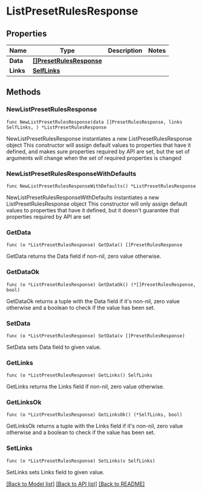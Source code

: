 # ListPresetRulesResponse

## Properties

Name | Type | Description | Notes
------------ | ------------- | ------------- | -------------
**Data** | [**[]PresetRulesResponse**](PresetRulesResponse.md) |  | 
**Links** | [**SelfLinks**](SelfLinks.md) |  | 

## Methods

### NewListPresetRulesResponse

`func NewListPresetRulesResponse(data []PresetRulesResponse, links SelfLinks, ) *ListPresetRulesResponse`

NewListPresetRulesResponse instantiates a new ListPresetRulesResponse object
This constructor will assign default values to properties that have it defined,
and makes sure properties required by API are set, but the set of arguments
will change when the set of required properties is changed

### NewListPresetRulesResponseWithDefaults

`func NewListPresetRulesResponseWithDefaults() *ListPresetRulesResponse`

NewListPresetRulesResponseWithDefaults instantiates a new ListPresetRulesResponse object
This constructor will only assign default values to properties that have it defined,
but it doesn't guarantee that properties required by API are set

### GetData

`func (o *ListPresetRulesResponse) GetData() []PresetRulesResponse`

GetData returns the Data field if non-nil, zero value otherwise.

### GetDataOk

`func (o *ListPresetRulesResponse) GetDataOk() (*[]PresetRulesResponse, bool)`

GetDataOk returns a tuple with the Data field if it's non-nil, zero value otherwise
and a boolean to check if the value has been set.

### SetData

`func (o *ListPresetRulesResponse) SetData(v []PresetRulesResponse)`

SetData sets Data field to given value.


### GetLinks

`func (o *ListPresetRulesResponse) GetLinks() SelfLinks`

GetLinks returns the Links field if non-nil, zero value otherwise.

### GetLinksOk

`func (o *ListPresetRulesResponse) GetLinksOk() (*SelfLinks, bool)`

GetLinksOk returns a tuple with the Links field if it's non-nil, zero value otherwise
and a boolean to check if the value has been set.

### SetLinks

`func (o *ListPresetRulesResponse) SetLinks(v SelfLinks)`

SetLinks sets Links field to given value.



[[Back to Model list]](../README.md#documentation-for-models) [[Back to API list]](../README.md#documentation-for-api-endpoints) [[Back to README]](../README.md)


